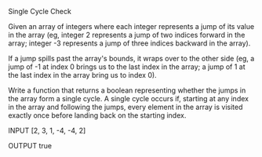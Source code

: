 Single Cycle Check

Given an array of integers where each integer represents a jump of its value in the array (eg, integer 2 represents a jump of two indices forward in the array; integer -3 represents a jump of three indices backward in the array).

If a jump spills past the array's bounds, it wraps over to the other side (eg, a jump of -1 at index 0 brings us to the last index in the array; a jump of 1 at the last index in the array bring us to index 0).

Write a function that returns a boolean representing whether the jumps in the array form a single cycle. A single cycle occurs if, starting at any index in the array and following the jumps, every element in the array is visited exactly once before landing back on the starting index.

INPUT
[2, 3, 1, -4, -4, 2]

OUTPUT
true
